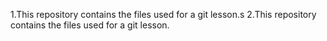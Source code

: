1.This repository contains the files used for a git lesson.s
2.This repository contains the files used for a git lesson.
